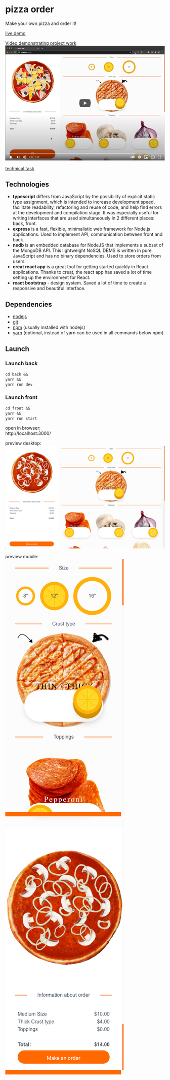 # pizza order

Make your own pizza and order it!

[live demo](https://fosemberg.github.io/pizza-order/)

[Video demonstrating project work](https://youtu.be/w3uJLB2OQV4)  
[![Video demonstrating project work](.README_images/video-preview.png)](https://youtu.be/w3uJLB2OQV4)

[technical task](./TASK.md)

## Technologies

- **typescript** differs from JavaScript by the possibility of explicit static type assignment, which is intended to increase development speed, facilitate readability, refactoring and reuse of code, and help find errors at the development and compilation stage. It was especially useful for writing interfaces that are used simultaneously in 2 different places: back, front.
- **express** is a fast, flexible, minimalistic web framework for Node.js applications. Used to implement API, communication between front and back.
- **nedb** is an embedded database for NodeJS that implements a subset of the MongoDB API. This lightweight NoSQL DBMS is written in pure JavaScript and has no binary dependencies. Used to store orders from users.
- **creat react app** is a great tool for getting started quickly in React applications. Thanks to creat, the react app has saved a lot of time setting up the environment for React.
- **react bootstrap** - design system. Saved a lot of time to create a responsive and beautiful interface.

## Dependencies

- [nodejs](https://nodejs.org/en/)
- [git](https://git-scm.com/downloads)
- [npm](https://www.npmjs.com/get-npm) (usually installed with nodejs)
- [yarn](https://www.npmjs.com/package/yarn) (optional, instead of yarn can be used in all commands below npm)

## Launch

### Launch back

```npm
cd back &&
yarn &&
yarn run dev
```

### Launch front

```npm
cd front &&
yarn &&
yarn run start
```

open in browser:  
http://localhost:3000/

preview desktop:  
![](.README_images/preview-desktop.png)

preview mobile:  
![](.README_images/preview-mobile.png)  
![](.README_images/preview-mobile-end.png)
